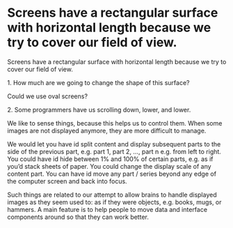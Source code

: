 # Screens have a rectangular surface with horizontal length because we try to cover our field of view.

Screens have a rectangular surface with horizontal length because we try to cover our field of view.

1\. How much are we going to change the shape of this surface?

Could we use oval screens?

2\. Some programmers have us scrolling down, lower, and lower.

We like to sense things, because this helps us to control them. When some images are not displayed anymore, they are more difficult to manage.

We would let you have id split content and display subsequent parts to the side of the previous part, e.g. part 1, part 2, …, part n e.g. from left to right. You could have id hide between 1% and 100% of certain parts, e.g. as if you’d stack sheets of paper. You could change the display scale of any content part. You can have id move any part / series beyond any edge of the computer screen and back into focus.

Such things are related to our attempt to allow brains to handle displayed images as they seem used to: as if they were objects, e.g. books, mugs, or hammers. A main feature is to help people to move data and interface components around so that they can work better.